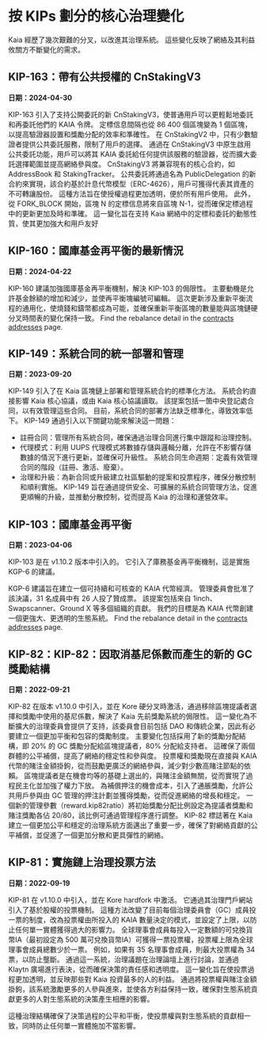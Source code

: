 # 按 KIPs 劃分的核心治理變化

Kaia 經歷了幾次艱難的分叉，以改進其治理系統。 這些變化反映了網絡及其利益攸關方不斷變化的需求。

## KIP-163：帶有公共授權的 CnStakingV3<a id="KIP-163"></a>

**日期：2024-04-30**

KIP-163 引入了支持公開委託的新 CnStakingV3，使普通用戶可以更輕鬆地委託和再委託他們的 KAIA 令牌。 定標信息間隔也從 86 400 個區塊變為 1 個區塊，以提高驗證器設置和獎勵分配的效率和準確性。
在 CnStakingV2 中，只有少數驗證者提供公共委託服務，限制了用戶的選擇。 通過在 CnStakingV3 中原生啟用公共委託功能，用戶可以將其 KAIA 委託給任何提供該服務的驗證器，從而擴大委託選擇範圍並提高網絡參與度。
CnStakingV3 將兼容現有的核心合約，如 AddressBook 和 StakingTracker。 公共委託將通過名為 PublicDelegation 的新合約來實現，該合約基於計息代幣模型（ERC-4626），用戶可獲得代表其資產的不可轉讓股份。 這種方法旨在使授權過程更加透明，便於所有用戶使用。
此外，從 FORK_BLOCK 開始，區塊 N 的定標信息將來自區塊 N-1，從而確保定標過程中的更新更加及時和準確。 這一變化旨在支持 Kaia 網絡中的定標和委託的動態性質，使其更加強大和用戶友好

## KIP-160：國庫基金再平衡的最新情況<a id="KIP-160"></a>

**日期：2024-04-22**

KIP-160 建議加強國庫基金再平衡機制，解決 KIP-103 的侷限性。 主要動機是允許基金餘額的增加和減少，並使再平衡塊編號可編輯。 這次更新涉及重新平衡流程的通用化，使燒錢和鑄幣都成為可能，並確保重新平衡區塊的數量能與區塊鏈硬分叉時間表的變化保持一致。 Find the rebalance detail in the [contracts addresses](../../references/contract-addresses) page.

## KIP-149：系統合同的統一部署和管理<a id="KIP-149"></a>

**日期：2023-09-20**

KIP-149 引入了在 Kaia 區塊鏈上部署和管理系統合約的標準化方法。 系統合約直接影響 Kaia 核心協議，或由 Kaia 核心協議讀取。 該提案包括一箇中央登記處合同，以有效管理這些合同。 目前，系統合同的部署方法缺乏標準化，導致效率低下。 KIP-149 通過引入以下關鍵功能來解決這一問題：

- 註冊合同：管理所有系統合同，確保通過治理合同進行集中跟蹤和治理控制。
- 代理模式：利用 UUPS 代理模式將數據存儲與邏輯分離，允許在不影響存儲數據的情況下進行更新，並確保可升級性。
  系統合同生命週期：定義有效管理合同的階段（註冊、激活、廢棄）。
- 治理和升級：為新合同或升級建立社區驅動的提案和投票程序，確保分散控制和順利實施。
  KIP-149 旨在通過提供安全、可擴展的系統合同管理方法，促進更順暢的升級，並推動分散控制，從而提高 Kaia 的治理和運營效率。

## KIP-103：國庫基金再平衡<a id="KIP-103"></a>

**日期：2023-04-06**

KIP-103 是在 v1.10.2 版本中引入的。 它引入了庫務基金再平衡機制，這是實施 KGP-6 的建議。

KGP-6 建議旨在建立一個可持續和可核查的 KAIA 代幣經濟。 管理委員會批准了該決議，31 名成員中有 26 人投了贊成票。 該提案包括來自 1inch、Swapscanner、Ground X 等多個組織的貢獻。 我們的目標是為 KAIA 代幣創建一個更強大、更透明的生態系統。 Find the rebalance detail in the [contracts addresses](../../references/contract-addresses) page.

## KIP-82：KIP-82：因取消基尼係數而產生的新的 GC 獎勵結構<a id="KIP-82"></a>

**日期：2022-09-21**

KIP-82 在版本 v1.10.0 中引入，並在 Kore 硬分叉時激活，通過移除區塊提議者選擇和獎勵中使用的基尼係數，解決了 Kaia 先前獎勵系統的侷限性。 這一變化為不斷擴大的治理委員會提供了支持，該委員會目前包括 DAO 和傳統企業，因此有必要建立一個更加平衡和包容的獎勵制度。
主要變化包括採用了新的獎勵分配結構，即 20% 的 GC 獎勵分配給區塊提議者，80% 分配給支持者。 這確保了兩個群體的公平補償，提高了網絡的穩定性和參與度。 投票權和獎勵現在直接與 KAIA 代幣的賭注金額掛鉤，從而鼓勵更廣泛的網絡參與，減少對少數高賭注節點的依賴。 區塊提議者是在機會均等的基礎上選出的，與賭注金額無關，從而實現了過程民主化並加強了權力下放。
為補償押注的機會成本，引入了通脹獎勵，允許公共用戶參與由 GC 管理的押注計劃並獲得獎勵，從而促進網絡的增長和穩定。
一個新的管理參數（reward.kip82ratio）將初始獎勵分配比例設定為提議者獎勵和賭注獎勵各佔 20/80，該比例可通過管理程序進行調整。
KIP-82 標誌著在 Kaia 建立一個更加公平和穩定的治理系統方面邁出了重要一步，確保了對網絡貢獻的公平補償，並促進了一個更加分散和更具彈性的網絡。

## KIP-81：實施鏈上治理投票方法<a id="KIP-81"></a>

**日期：2022-09-19**

KIP-81 在 v1.10.0 中引入，並在 Kore hardfork 中激活。 它通過其治理門戶網站引入了基於股權的投票機制。 這種方法改變了目前每個治理委員會（GC）成員投一票的制度，改為投票權由所投入的 KAIA 數量決定的模式，並設定了上限，以防止任何單一實體獲得過大的影響力。
全球理事會成員每投入一定數額的可兌換貨幣IA（最初設定為 500 萬可兌換貨幣IA）可獲得一票投票權，投票權上限為全球理事會成員總數少於一票。 例如，如果有 35 名理事會成員，則最大投票權為 34 票，以防止壟斷。
通過這一系統，治理議題在治理論壇上進行討論，並通過 Klaytn 廣場進行表決，從而確保決策的責任感和透明度。
這一變化旨在使投票過程更加透明，並反映那些對 Kaia 投資最多的人的利益。 通過將投票權與賭注金額掛鉤，該系統激勵更多的人參與進來，並使各方利益保持一致，確保對生態系統貢獻更多的人對生態系統的決策產生相應的影響。

這種治理結構確保了決策過程的公平和平衡，使投票權與對生態系統的貢獻相一致，同時防止任何單一實體施加不當影響。
